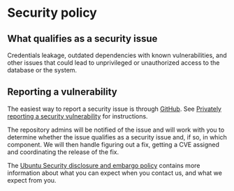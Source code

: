 # Security policy

## What qualifies as a security issue

Credentials leakage, outdated dependencies with known vulnerabilities, and
other issues that could lead to unprivileged or unauthorized access to the
database or the system.

## Reporting a vulnerability

The easiest way to report a security issue is through
[GitHub](https://github.com/canonical/postgresql-ldap-sync/security/advisories/new). See
[Privately reporting a security
vulnerability](https://docs.github.com/en/code-security/security-advisories/guidance-on-reporting-and-writing/privately-reporting-a-security-vulnerability)
for instructions.

The repository admins will be notified of the issue and will work with you
to determine whether the issue qualifies as a security issue and, if so, in
which component. We will then handle figuring out a fix, getting a CVE
assigned and coordinating the release of the fix.

The [Ubuntu Security disclosure and embargo
policy](https://ubuntu.com/security/disclosure-policy) contains more
information about what you can expect when you contact us, and what we
expect from you.
